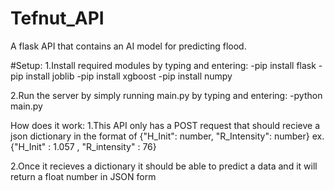 # Tefnut_API
A flask API that contains an AI model for predicting flood.

#Setup:
1.Install required modules by typing and entering:
-pip install flask
-pip install joblib
-pip install xgboost
-pip install numpy

2.Run the server by simply running main.py by typing and entering:
-python main.py

How does it work:
1.This API only has a POST request that should recieve a json dictionary in the format of {"H_Init": number, "R_Intensity": number}
ex. {"H_Init" : 1.057 , "R_intensity" : 76}

2.Once it recieves a dictionary it should be able to predict a data and it will return a float number in JSON form
